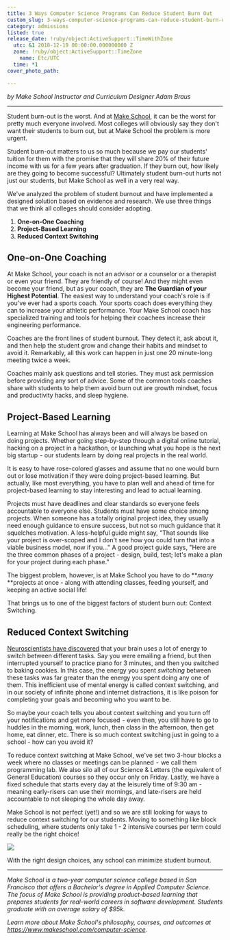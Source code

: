 ```yaml
---
title: 3 Ways Computer Science Programs Can Reduce Student Burn Out
custom_slug: 3-ways-computer-science-programs-can-reduce-student-burn-out
category: admissions
listed: true
release_date: !ruby/object:ActiveSupport::TimeWithZone
  utc: &1 2018-12-19 00:00:00.000000000 Z
  zone: !ruby/object:ActiveSupport::TimeZone
    name: Etc/UTC
  time: *1
cover_photo_path: 

---
```

_by Make School Instructor and Curriculum Designer Adam Braus_

---

Student burn-out is the worst. And at [Make School](http://makeschool.com), it can be the worst for pretty much everyone involved. Most colleges will obviously say they don't want their students to burn out, but at Make School the problem is more urgent.

Student burn-out matters to us so much because we pay our students' tuition for them with the promise that they will share 20% of their future income with us for a few years after graduation. If they burn out, how likely are they going to become successful? Ultimately student burn-out hurts not just our students, but Make School as well in a very real way.

We've analyzed the problem of student burnout and have implemented a designed solution based on evidence and research. We use three things that we think all colleges should consider adopting.

1.  **One-on-One Coaching**
2.  **Project-Based Learning**
3.  **Reduced Context Switching**

## One-on-One Coaching

At Make School, your coach is not an advisor or a counselor or a therapist or even your friend. They are friendly of course! And they might even become your friend, but as your coach, they are **The Guardian of your Highest Potential**. The easiest way to understand your coach's role is if you've ever had a sports coach. Your sports coach does everything they can to increase your athletic performance. Your Make School coach has specialized training and tools for helping their coachees increase their engineering performance.

Coaches are the front lines of student burnout. They detect it, ask about it, and then help the student grow and change their habits and mindset to avoid it. Remarkably, all this work can happen in just one 20 minute-long meeting twice a week.

Coaches mainly ask questions and tell stories. They must ask permission before providing any sort of advice. Some of the common tools coaches share with students to help them avoid burn out are growth mindset, focus and productivity hacks, and sleep hygiene.

## Project-Based Learning

Learning at Make School has always been and will always be based on doing projects. Whether going step-by-step through a digital online tutorial, hacking on a project in a hackathon, or launching what you hope is the next big startup  - our students learn by doing real projects in the real world.

It is easy to have rose-colored glasses and assume that no one would burn out or lose motivation if they were doing project-based learning. But actually, like most everything, you have to plan well and ahead of time for project-based learning to stay interesting and lead to actual learning.

Projects must have deadlines and clear standards so everyone feels accountable to everyone else. Students must have some choice among projects. When someone has a totally original project idea, they usually need enough guidance to ensure success, but not so much guidance that it squelches motivation. A less-helpful guide might say, "That sounds like your project is over-scoped and I don't see how you could turn that into a viable business model, now if you..." A good project guide says, "Here are the three common phases of a project - design, build, test; let's make a plan for your project during each phase."

The biggest problem, however, is at Make School you have to do ***many* **projects at once - along with attending classes, feeding yourself, and keeping an active social life!

That brings us to one of the biggest factors of student burn out: Context Switching.

## Reduced Context Switching

[Neuroscientists have discovered](https://qz.com/722661/neuroscientists-say-multitasking-literally-drains-the-energy-reserves-of-your-brain/) that your brain uses a lot of energy to switch between different tasks. Say you were emailing a friend, but then interrupted yourself to practice piano for 3 minutes, and then you switched to baking cookies. In this case, the energy you spent *switching* between these tasks was far greater than the energy you spent doing any one of them. This inefficient use of mental energy is called context switching, and in our society of infinite phone and internet distractions, it is like poison for completing your goals and becoming who you want to be.

So maybe your coach tells you about context switching and you turn off your notifications and get more focused  - even then, you still have to go to huddles in the morning, work, lunch, then class in the afternoon, then get home, eat dinner, etc. There is so much context switching just in going to a school - how can you avoid it?

To reduce context switching at Make School, we've set two 3-hour blocks a week where no classes or meetings can be planned  -  we call them programming lab. We also silo all of our Science & Letters (the equivalent of General Education) courses so they occur only on Friday. Lastly, we have a fixed schedule that starts every day at the leisurely time of 9:30 am - meaning early-risers can use their mornings, and late-risers are held accountable to not sleeping the whole day away.

Make School is not perfect (yet!) and so we are still looking for ways to reduce context switching for our students. Moving to something like block scheduling, where students only take 1 - 2 intensive courses per term could really be the right choice!

![](https://cdn-images-1.medium.com/max/1818/1*o5RcjsmuK8REh8Pwb3BRhw.jpeg)

With the right design choices, any school can minimize student burnout.

---

_Make School is a two-year computer science college based in San Francisco that offers a Bachelor's degree in Applied Computer Science. The focus of Make School is providing product-based learning that prepares students for real-world careers in software development. Students graduate with an average salary of $95k._

_Learn more about Make School's philosophy, courses, and outcomes at https://www.makeschool.com/computer-science._